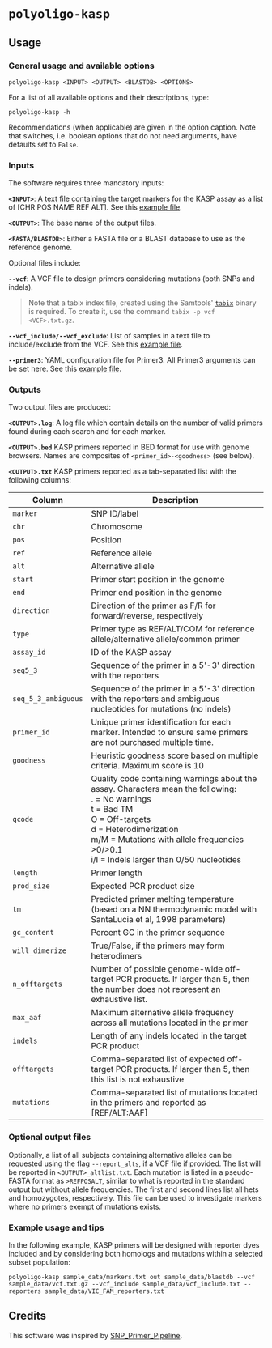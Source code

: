 # `polyoligo-kasp`

## Usage

### General usage and available options

```
polyoligo-kasp <INPUT> <OUTPUT> <BLASTDB> <OPTIONS>
```

For a list of all available options and their descriptions, type:

```
polyoligo-kasp -h
```

Recommendations (when applicable) are given in the option caption. Note that switches, i.e. boolean options that do not need arguments, have defaults set to `False`.

### Inputs
The software requires three mandatory inputs:

**`<INPUT>`**: A text file containing the target markers for the KASP assay as a list of [CHR POS NAME REF ALT]. See this [example file](sample_data/markers.txt).

**`<OUTPUT>`**: The base name of the output files.

**`<FASTA/BLASTDB>`**: Either a FASTA file or a BLAST database to use as the reference genome.

Optional files include:

**`--vcf`**: A VCF file to design primers considering mutations (both SNPs and indels).

> Note that a tabix index file, created using the Samtools' [`tabix`](http://www.htslib.org/doc/tabix.html) binary is required. To create it, use the command `tabix -p vcf <VCF>.txt.gz`.

**`--vcf_include/--vcf_exclude`**: List of samples in a text file to include/exclude from the VCF. See this [example file](sample_data/vcf_include.txt).

**`--primer3`**: YAML configuration file for Primer3. All Primer3 arguments can be set here. See this [example file](sample_data/primer3_example.yaml.txt).

### Outputs
Two output files are produced:

**`<OUTPUT>.log`**: A log file which contain details on the number of valid primers found during each search and for each marker.

**`<OUTPUT>.bed`** KASP primers reported in BED format for use with genome browsers. Names are composites of `<primer_id>-<goodness>` (see below).

**`<OUTPUT>.txt`** KASP primers reported as a tab-separated list with the following columns:

|Column|Description|
|---|---|
|`marker`|SNP ID/label|
|`chr`|Chromosome|
|`pos`|Position|
|`ref`|Reference allele|
|`alt`|Alternative allele|
|`start`|Primer start position in the genome|
|`end`|Primer end position in the genome|
|`direction`|Direction of the primer as F/R for forward/reverse, respectively|
|`type`|Primer type as REF/ALT/COM for reference allele/alternative allele/common primer|
|`assay_id`|ID of the KASP assay|
|`seq5_3`|Sequence of the primer in a 5'-3' direction with the reporters|
|`seq_5_3_ambiguous`|Sequence of the primer in a 5'-3' direction with the reporters and ambiguous nucleotides for mutations (no indels)|
|`primer_id`|Unique primer identification for each marker. Intended to ensure same primers are not purchased multiple time.|
|`goodness`|Heuristic goodness score based on multiple criteria. Maximum score is 10|
|`qcode`|Quality code containing warnings about the assay. Characters mean the following:<br>. =  No warnings <br>t = Bad TM<br>O = Off-targets<br>d = Heterodimerization<br>m/M = Mutations with allele frequencies >0/>0.1<br>i/I = Indels larger than 0/50 nucleotides|
|`length`|Primer length|
|`prod_size`|Expected PCR product size|
|`tm`|Predicted primer melting temperature (based on a NN thermodynamic model with SantaLucia et al, 1998 parameters)|
|`gc_content`|Percent GC in the primer sequence|
|`will_dimerize`|True/False, if the primers may form heterodimers|
|`n_offtargets`|Number of possible genome-wide off-target PCR products. If larger than 5, then the number does not represent an exhaustive list.|
|`max_aaf`|Maximum alternative allele frequency across all mutations located in the primer|
|`indels`|Length of any indels located in the target PCR product|
|`offtargets`|Comma-separated list of expected off-target PCR products. If larger than 5, then this list is not exhaustive|
|`mutations`|Comma-separated list of mutations located in the primers and reported as [REF/ALT:AAF]|

### Optional output files
Optionally, a list of all subjects containing alternative alleles can be requested using the flag `--report_alts`, if a VCF file if provided. The list will be reported in `<OUTPUT>_altlist.txt`. Each mutation is listed in a pseudo-FASTA format as `>REFPOSALT`, similar to what is reported in the standard output but without allele frequencies. The first and second lines list all hets and homozygotes, respectively. This file can be used to investigate markers where no primers exempt of mutations exists.

### Example usage and tips
In the following example, KASP primers will be designed with reporter dyes included and by considering both homologs and mutations within a selected subset population:

```
polyoligo-kasp sample_data/markers.txt out sample_data/blastdb --vcf sample_data/vcf.txt.gz --vcf_include sample_data/vcf_include.txt --reporters sample_data/VIC_FAM_reporters.txt
```

## Credits
This software was inspired by [SNP_Primer_Pipeline](https://github.com/pinbo/SNP_Primer_Pipeline).
